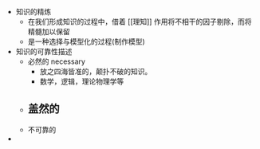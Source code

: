 - 知识的精炼
	- 在我们形成知识的过程中，借着 [[理知]] 作用将不相干的因子剔除，而将精髓加以保留
	- 是一种选择与模型化的过程(制作模型)
- 知识的可靠性描述
	- 必然的 necessary
		- 放之四海皆准的，颠扑不破的知识。
		- 数学，逻辑，理论物理学等
	- 盖然的
		-
	- 不可靠的
-